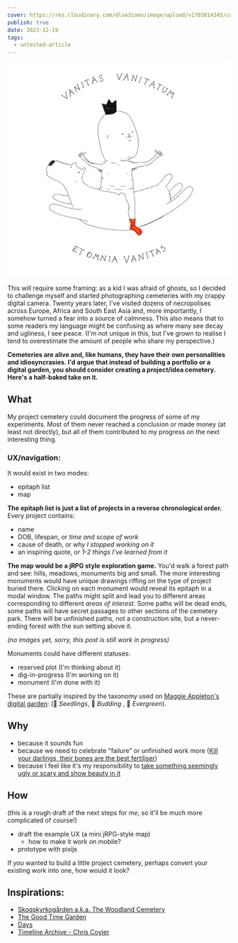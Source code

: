 ```yaml
---
cover: https://res.cloudinary.com/dlve3inen/image/upload/v1703014345/cover_social_hlohtq.jpg
publish: true
date: 2023-12-19
tags:
  - untested-article
---
```

![159](project-cemetery-article-cover-0.webp)

This will require some framing: as a kid I was afraid of ghosts, so I decided to challenge myself and started photographing cemeteries with my crappy digital camera. Twenty years later, I've visited dozens of necropolises across Europe, Africa and South East Asia and, more importantly, I somehow turned a fear into a source of calmness. This also means that to some readers my language might be confusing as where many see decay and ugliness, I see peace. (I'm not unique in this, but I've grown to realise I tend to overestimate the amount of people who share my perspective.)

**Cemeteries are alive and, like humans, they have their own personalities and idiosyncrasies. I'd argue that instead of building a portfolio or a digital garden, you should consider creating a project/idea cemetery. Here's a half-baked take on it.**

## What

My project cemetery could document the progress of some of my experiments. Most of them never reached a conclusion or made money (at least not directly), but all of them contributed to my progress on the next interesting thing.

### UX/navigation:

It would exist in two modes:

- epitaph list
- map

**The epitaph list is just a list of projects in a reverse chronological order.** Every project contains:

- name
- DOB, lifespan, or *time and scope of work*
- cause of death, or *why I stopped working on it*
- an inspiring quote, or *1-2 things I've learned from it*

**The map would be a jRPG style exploration game.** You'd walk a forest path and see: hills, meadows, monuments big and small. The more interesting monuments would have unique drawings riffing on the type of project buried there. Clicking on each monument would reveal its epitaph in a modal window. The paths might split and lead you to different areas corresponding to different *areas of interest*. Some paths will be dead ends, some paths will have secret passages to other sections of the cemetery park. There will be unfinished paths, not a construction site, but a never-ending forest with the sun setting above it.

*(no images yet, sorry, this post is still work in progress)*

Monuments could have different statuses:

- reserved plot (I'm thinking about it)
- dig-in-progress (I'm working on it)
- monument (I'm done with it)

These are partially inspired by the taxonomy used on [Maggie Appleton's digital garden](https://maggieappleton.com/garden-history): (🌱 _Seedlings_, 🌿 _Budding_ , 🌳 _Evergreen_).



## Why

- because it sounds fun
- because we need to celebrate "failure" or unfinished work more ([Kill your darlings, their bones are the best fertiliser](<../Kill your darlings, their bones are the best fertiliser>))
- because I feel like it's my responsibility to [take something seemingly ugly or scary and show beauty in it](<../Be kind, be curious>)

## How

(this is a rough draft of the next steps for *me*, so it'll be much more complicated of course!)

- draft the example UX (a mini jRPG-style map)
	- how to make it work on mobile?
- prototype with pixijs


If *you* wanted to build a little project cemetery, perhaps convert your existing work into one, how would it look?

## Inspirations:

- [Skogskyrkogården a.k.a. The Woodland Cemetery](https://en.wikipedia.org/wiki/Skogskyrkogården)
- [The Good Time Garden](https://thegoodtimegarden.com)
- [Days](https://days.sonnet.io)
- [Timeline Archive - Chris Coyier](https://chriscoyier.net/timeline/)


